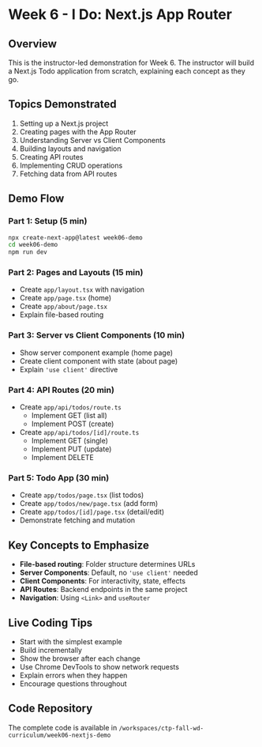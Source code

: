 # Week 6 - I Do: Next.js App Router

## Overview

This is the instructor-led demonstration for Week 6. The instructor will build a Next.js Todo application from scratch, explaining each concept as they go.

## Topics Demonstrated

1. Setting up a Next.js project
2. Creating pages with the App Router
3. Understanding Server vs Client Components
4. Building layouts and navigation
5. Creating API routes
6. Implementing CRUD operations
7. Fetching data from API routes

## Demo Flow

### Part 1: Setup (5 min)
```bash
npx create-next-app@latest week06-demo
cd week06-demo
npm run dev
```

### Part 2: Pages and Layouts (15 min)
- Create `app/layout.tsx` with navigation
- Create `app/page.tsx` (home)
- Create `app/about/page.tsx`
- Explain file-based routing

### Part 3: Server vs Client Components (10 min)
- Show server component example (home page)
- Create client component with state (about page)
- Explain `'use client'` directive

### Part 4: API Routes (20 min)
- Create `app/api/todos/route.ts`
  - Implement GET (list all)
  - Implement POST (create)
- Create `app/api/todos/[id]/route.ts`
  - Implement GET (single)
  - Implement PUT (update)
  - Implement DELETE

### Part 5: Todo App (30 min)
- Create `app/todos/page.tsx` (list todos)
- Create `app/todos/new/page.tsx` (add form)
- Create `app/todos/[id]/page.tsx` (detail/edit)
- Demonstrate fetching and mutation

## Key Concepts to Emphasize

- **File-based routing**: Folder structure determines URLs
- **Server Components**: Default, no `'use client'` needed
- **Client Components**: For interactivity, state, effects
- **API Routes**: Backend endpoints in the same project
- **Navigation**: Using `<Link>` and `useRouter`

## Live Coding Tips

- Start with the simplest example
- Build incrementally
- Show the browser after each change
- Use Chrome DevTools to show network requests
- Explain errors when they happen
- Encourage questions throughout

## Code Repository

The complete code is available in `/workspaces/ctp-fall-wd-curriculum/week06-nextjs-demo`
